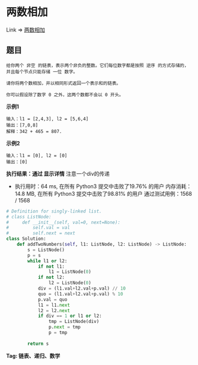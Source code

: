 #  两数相加

Link => [两数相加](https://leetcode-cn.com/problems/add-two-numbers/)

## 题目

    给你两个 非空 的链表，表示两个非负的整数。它们每位数字都是按照 逆序 的方式存储的，并且每个节点只能存储 一位 数字。

    请你将两个数相加，并以相同形式返回一个表示和的链表。

    你可以假设除了数字 0 之外，这两个数都不会以 0 开头。


**示例1**

    输入：l1 = [2,4,3], l2 = [5,6,4]
    输出：[7,0,8]
    解释：342 + 465 = 807.

**示例2**

    输入：l1 = [0], l2 = [0]
    输出：[0]



**执行结果：通过 显示详情**
注意一个div的传递

- 执行用时：64 ms, 在所有 Python3 提交中击败了19.76% 的用户
内存消耗：14.8 MB, 在所有 Python3 提交中击败了98.81% 的用户
通过测试用例：1568 / 1568

```python
# Definition for singly-linked list.
# class ListNode:
#     def __init__(self, val=0, next=None):
#         self.val = val
#         self.next = next
class Solution:
    def addTwoNumbers(self, l1: ListNode, l2: ListNode) -> ListNode:
        s = ListNode()
        p = s
        while l1 or l2:
            if not l1:
                l1 = ListNode(0)
            if not l2:
                l2 = ListNode(0)
            div = (l1.val+l2.val+p.val) // 10
            quo = (l1.val+l2.val+p.val) % 10
            p.val = quo
            l1 = l1.next
            l2 = l2.next
            if div == 1 or l1 or l2:
                tmp = ListNode(div)
                p.next = tmp
                p = tmp
            
        return s
```

**Tag: 链表、递归、数学**
